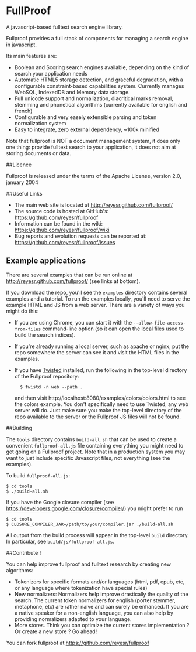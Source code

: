 FullProof
=========

A javascript-based fulltext search engine library.

Fullproof provides a full stack of components for managing a search engine in javascript.

Its main features are:

* Boolean and Scoring search engines available, depending on the kind of search your application needs
* Automatic HTML5 storage detection, and graceful degradation, with a configurable constraint-based capabilities system. Currently manages WebSQL, IndexedDB and Memory data storage.
* Full unicode support and normalization, diacritical marks removal, stemming and phonetical algorithms (currently available for english and french)
* Configurable and very easely extensible parsing and token normalization system
* Easy to integrate, zero external dependency, ~100k minified

Note that fullproof is NOT a document management system, it does only one thing: provide fulltext search to your application, it does not aim at storing documents or data.

##Licence

Fullproof is released under the terms of the Apache License, version 2.0, january 2004

##Useful Links

* The main web site is located at http://reyesr.github.com/fullproof/
* The source code is hosted at GitHub's: https://github.com/reyesr/fullproof
* Information can be found in the wiki: https://github.com/reyesr/fullproof/wiki
* Bug reports and evolution requests can be reported at: https://github.com/reyesr/fullproof/issues

## Example applications

There are several examples that can be run online at
http://reyesr.github.com/fullproof/ (see links at bottom).

If you download the repo, you'll see the `examples` directory contains several
examples and a tutorial. To run the examples locally, you'll need to serve the
example HTML and JS from a web server. There are a variety of ways you might do
this:

* If you are using Chrome, you can start it with the `--allow-file-access-from-files`
    command-line option (so it can open the local files used to build the search
    indices).

* If you're already running a local server, such as apache or nginx, put the repo
    somewhere the server can see it and visit the HTML files in the examples.

* If you have [Twisted](http://twistedmatrix.com) installed, run the
    following in the top-level directory of the Fullproof repository:

        $ twistd -n web --path .

    and then visit http://localhost:8080/examples/colors/colors.html to see the
    colors example.  You don't specifically need to use Twisted, any web server
    will do.  Just make sure you make the top-level directory of the repo
    available to the server or the Fullproof JS files will not be found.

##Building

The `tools` directory contains `build-all.sh` that can be used to create a
convenient `fullproof-all.js` file containing everything you might need to get
going on a Fullproof project. Note that in a production system you may want to
just include specific Javascript files, not everything (see the examples).

To build `fullproof-all.js`:

    $ cd tools
    $ ./build-all.sh

If you have the Google closure compiler (see
https://developers.google.com/closure/compiler/) you might prefer to run

    $ cd tools
    $ CLOSURE_COMPILER_JAR=/path/to/your/compiler.jar ./build-all.sh

All output from the build process will appear in the top-level `build`
directory.  In particular, see `build/js/fullproof-all.js`.

##Contribute !

You can help improve fullproof and fulltext research by creating new algorithms:

- Tokenizers for specific formats and/or languages (html, pdf, epub, etc, or any language where tokenization have special rules)
- New normalizers: Normalizers help improve drastically the quality of the search. The current token normalizers
  for english (porter stemmer, metaphone, etc) are rather naive and can surely be enhanced. If you are a native
  speaker for a non-english language, you can also help by providing normalizers adapted to your language.
- More stores. Think you can optimize the current stores implementation ? Or create a new store ? Go ahead!

You can fork fullproof at https://github.com/reyesr/fullproof
